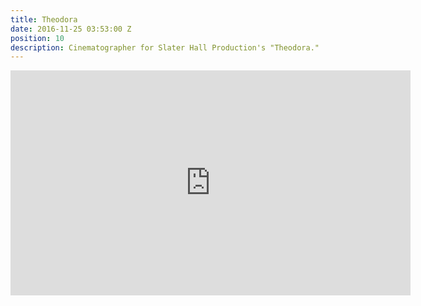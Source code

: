 ```yaml
---
title: Theodora
date: 2016-11-25 03:53:00 Z
position: 10
description: Cinematographer for Slater Hall Production's "Theodora."
---
```


<iframe src="https://player.vimeo.com/video/181811679" width="640" height="360" frameborder="0" webkitallowfullscreen mozallowfullscreen allowfullscreen></iframe>
